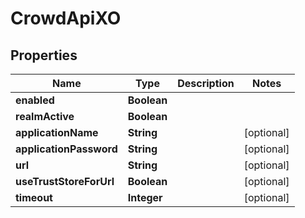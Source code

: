 # CrowdApiXO

## Properties
Name | Type | Description | Notes
------------ | ------------- | ------------- | -------------
**enabled** | **Boolean** |  | 
**realmActive** | **Boolean** |  | 
**applicationName** | **String** |  |  [optional]
**applicationPassword** | **String** |  |  [optional]
**url** | **String** |  |  [optional]
**useTrustStoreForUrl** | **Boolean** |  |  [optional]
**timeout** | **Integer** |  |  [optional]
